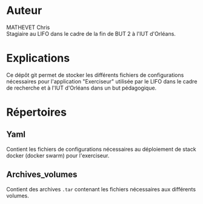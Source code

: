 # Auteur

MATHEVET Chris  
Stagiaire au LIFO dans le cadre de la fin de BUT 2 à l'IUT d'Orléans.  

# Explications

Ce dépôt git permet de stocker les différents fichiers de configurations nécessaires pour l'application "Exerciseur" utilisée par le LIFO dans le cadre de recherche et à l'IUT d'Orléans dans un but pédagogique.

# Répertoires

## Yaml

Contient les fichiers de configurations nécessaires au déploiement de stack docker (docker swarm) pour l'exerciseur.

## Archives_volumes

Contient des archives `.tar` contenant les fichiers nécessaires aux différents volumes.